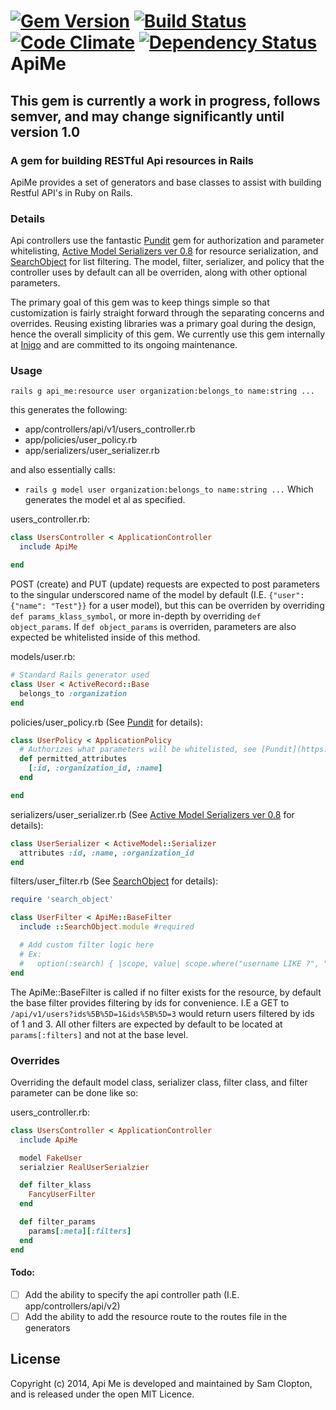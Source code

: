 [![Gem Version](https://badge.fury.io/rb/api_me.png)](http://badge.fury.io/rb/api_me) [![Build Status](https://travis-ci.org/inigo-llc/api_me.png?branch=master)](https://travis-ci.org/inigo-llc/api_me) [![Code Climate](https://codeclimate.com/github/inigo-llc/api_me/badges/gpa.svg)](https://codeclimate.com/github/inigo-llc/api_me) [![Dependency Status](https://gemnasium.com/inigo-llc/api_me.svg)](https://gemnasium.com/inigo-llc/api_me)
ApiMe
=========

## This gem is currently a work in progress, follows semver, and may change significantly until version 1.0

### A gem for building RESTful Api resources in Rails
ApiMe provides a set of generators and base classes to assist with building Restful API's in Ruby on Rails.

### Details
Api controllers use the fantastic [Pundit](https://github.com/elabs/pundit) gem for authorization and parameter whitelisting, [Active Model Serializers ver 0.8](https://github.com/rails-api/active_model_serializers/tree/0-8-stable) for resource serialization, and [SearchObject](https://github.com/RStankov/SearchObject) for list filtering. The model, filter, serializer, and policy that the controller uses by default can all be overriden, along with other optional parameters.

The primary goal of this gem was to keep things simple so that customization is fairly straight forward through the separating concerns and overrides. Reusing existing libraries was a primary goal during the design, hence the overall simplicity of this gem. We currently use this gem internally at [Inigo](inigo.io) and are committed to its ongoing maintenance.

### Usage
`rails g api_me:resource user organization:belongs_to name:string ...`

this generates the following:

* app/controllers/api/v1/users_controller.rb
* app/policies/user_policy.rb
* app/serializers/user_serializer.rb

and also essentially calls:
* `rails g model user organization:belongs_to name:string ...`
Which generates the model et al as specified.

users_controller.rb:
````rb
class UsersController < ApplicationController
  include ApiMe

end
````
POST (create) and PUT (update) requests are expected to post parameters to the singular underscored name of the model by default (I.E. `{"user": {"name": "Test"}}` for a user model), but this can be overriden by overriding `def params_klass_symbol`, or more in-depth by overriding `def object_params`. If `def object_params` is overriden, parameters are also expected be whitelisted inside of this method.

models/user.rb:
````rb
# Standard Rails generator used
class User < ActiveRecord::Base
  belongs_to :organization
end
````

policies/user_policy.rb (See [Pundit](https://github.com/elabs/pundit) for details):
````rb
class UserPolicy < ApplicationPolicy
  # Authorizes what parameters will be whitelisted, see [Pundit](https://github.com/elabs/pundit) for details
  def permitted_attributes
    [:id, :organization_id, :name]
  end

end
````

serializers/user_serializer.rb (See [Active Model Serializers ver 0.8](https://github.com/rails-api/active_model_serializers/tree/0-8-stable) for details):
````rb
class UserSerializer < ActiveModel::Serializer
  attributes :id, :name, :organization_id
end
````

filters/user_filter.rb (See [SearchObject](https://github.com/RStankov/SearchObject) for details):
````rb
require 'search_object'

class UserFilter < ApiMe::BaseFilter
  include ::SearchObject.module #required

  # Add custom filter logic here
  # Ex:
  #   option(:search) { |scope, value| scope.where("username LIKE ?", "%#{value}%") }
end
````
The ApiMe::BaseFilter is called if no filter exists for the resource, by default the base filter provides filtering by ids for convenience. I.E a GET to `/api/v1/users?ids%5B%5D=1&ids%5B%5D=3` would return users filtered by ids of 1 and 3. All other filters are expected by default to be located at `params[:filters]` and not at the base level.

### Overrides
Overriding the default model class, serializer class, filter class, and filter parameter can be done like so:

users_controller.rb:
````rb
class UsersController < ApplicationController
  include ApiMe

  model FakeUser
  serialzier RealUserSerialzier

  def filter_klass
    FancyUserFilter
  end

  def filter_params
    params[:meta][:filters]
  end
end
````

#### Todo:
- [ ]  Add the ability to specify the api controller path (I.E. app/controllers/api/v2)
- [ ]  Add the ability to add the resource route to the routes file in the generators

## License
Copyright (c) 2014, Api Me is developed and maintained by Sam Clopton, and is released under the open MIT Licence.
